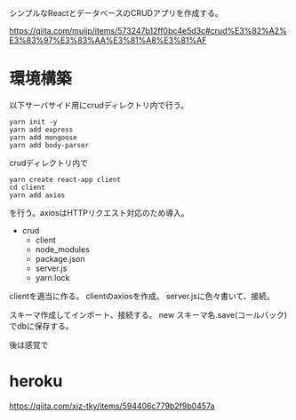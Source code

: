 
シンプルなReactとデータベースのCRUDアプリを作成する。

https://qiita.com/muijp/items/573247b12ff0bc4e5d3c#crud%E3%82%A2%E3%83%97%E3%83%AA%E3%81%A8%E3%81%AF


# 環境構築


以下サーバサイド用にcrudディレクトリ内で行う。
```
yarn init -y
yarn add express
yarn add mongoose
yarn add body-parser
```

crudディレクトリ内で

```
yarn create react-app client
cd client
yarn add axios
```
を行う。axiosはHTTPリクエスト対応のため導入。

- crud
    - client
    - node_modules
    - package.json
    - server.js
    - yarn.lock

clientを適当に作る。
clientのaxiosを作成。
server.jsに色々書いて、接続。

スキーマ作成してインポート、接続する。
new スキーマ名.save(コールバック)でdbに保存する。

後は感覚で

# heroku

https://qiita.com/xiz-tky/items/594406c779b2f9b0457a












